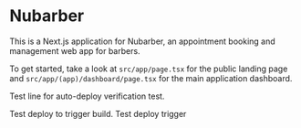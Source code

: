 # Nubarber

This is a Next.js application for Nubarber, an appointment booking and management web app for barbers.

To get started, take a look at `src/app/page.tsx` for the public landing page and `src/app/(app)/dashboard/page.tsx` for the main application dashboard.

Test line for auto-deploy verification test.

Test deploy to trigger build.
Test deploy trigger
